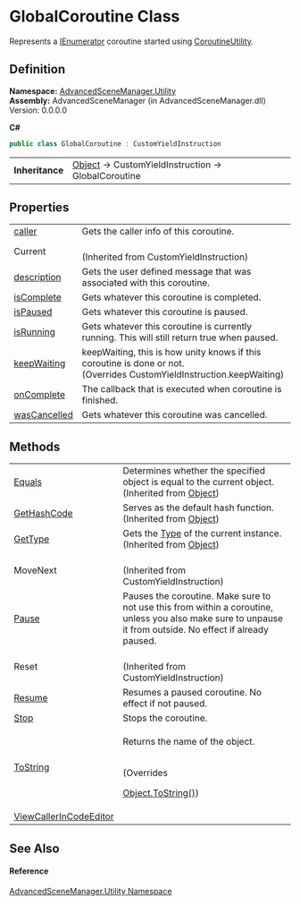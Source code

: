 # GlobalCoroutine Class


Represents a <a href="https://learn.microsoft.com/dotnet/api/system.collections.ienumerator" target="_blank" rel="noopener noreferrer">IEnumerator</a> coroutine started using <a href="T_AdvancedSceneManager_Utility_CoroutineUtility.md">CoroutineUtility</a>.



## Definition
**Namespace:** <a href="N_AdvancedSceneManager_Utility.md">AdvancedSceneManager.Utility</a>  
**Assembly:** AdvancedSceneManager (in AdvancedSceneManager.dll) Version: 0.0.0.0

**C#**
``` C#
public class GlobalCoroutine : CustomYieldInstruction
```

<table><tr><td><strong>Inheritance</strong></td><td><a href="https://learn.microsoft.com/dotnet/api/system.object" target="_blank" rel="noopener noreferrer">Object</a>  →  CustomYieldInstruction  →  GlobalCoroutine</td></tr>
</table>



## Properties
<table>
<tr>
<td><a href="P_AdvancedSceneManager_Utility_GlobalCoroutine_caller.md">caller</a></td>
<td>Gets the caller info of this coroutine.</td></tr>
<tr>
<td>Current</td>
<td><br />(Inherited from CustomYieldInstruction)</td></tr>
<tr>
<td><a href="P_AdvancedSceneManager_Utility_GlobalCoroutine_description.md">description</a></td>
<td>Gets the user defined message that was associated with this coroutine.</td></tr>
<tr>
<td><a href="P_AdvancedSceneManager_Utility_GlobalCoroutine_isComplete.md">isComplete</a></td>
<td>Gets whatever this coroutine is completed.</td></tr>
<tr>
<td><a href="P_AdvancedSceneManager_Utility_GlobalCoroutine_isPaused.md">isPaused</a></td>
<td>Gets whatever this coroutine is paused.</td></tr>
<tr>
<td><a href="P_AdvancedSceneManager_Utility_GlobalCoroutine_isRunning.md">isRunning</a></td>
<td>Gets whatever this coroutine is currently running. This will still return true when paused.</td></tr>
<tr>
<td><a href="P_AdvancedSceneManager_Utility_GlobalCoroutine_keepWaiting.md">keepWaiting</a></td>
<td>keepWaiting, this is how unity knows if this coroutine is done or not.<br />(Overrides CustomYieldInstruction.keepWaiting)</td></tr>
<tr>
<td><a href="P_AdvancedSceneManager_Utility_GlobalCoroutine_onComplete.md">onComplete</a></td>
<td>The callback that is executed when coroutine is finished.</td></tr>
<tr>
<td><a href="P_AdvancedSceneManager_Utility_GlobalCoroutine_wasCancelled.md">wasCancelled</a></td>
<td>Gets whatever this coroutine was cancelled.</td></tr>
</table>

## Methods
<table>
<tr>
<td><a href="https://learn.microsoft.com/dotnet/api/system.object.equals#system-object-equals(system-object)" target="_blank" rel="noopener noreferrer">Equals</a></td>
<td>Determines whether the specified object is equal to the current object.<br />(Inherited from <a href="https://learn.microsoft.com/dotnet/api/system.object" target="_blank" rel="noopener noreferrer">Object</a>)</td></tr>
<tr>
<td><a href="https://learn.microsoft.com/dotnet/api/system.object.gethashcode" target="_blank" rel="noopener noreferrer">GetHashCode</a></td>
<td>Serves as the default hash function.<br />(Inherited from <a href="https://learn.microsoft.com/dotnet/api/system.object" target="_blank" rel="noopener noreferrer">Object</a>)</td></tr>
<tr>
<td><a href="https://learn.microsoft.com/dotnet/api/system.object.gettype" target="_blank" rel="noopener noreferrer">GetType</a></td>
<td>Gets the <a href="https://learn.microsoft.com/dotnet/api/system.type" target="_blank" rel="noopener noreferrer">Type</a> of the current instance.<br />(Inherited from <a href="https://learn.microsoft.com/dotnet/api/system.object" target="_blank" rel="noopener noreferrer">Object</a>)</td></tr>
<tr>
<td>MoveNext</td>
<td><br />(Inherited from CustomYieldInstruction)</td></tr>
<tr>
<td><a href="M_AdvancedSceneManager_Utility_GlobalCoroutine_Pause.md">Pause</a></td>
<td>Pauses the coroutine. Make sure to not use this from within a coroutine, unless you also make sure to unpause it from outside. No effect if already paused.</td></tr>
<tr>
<td>Reset</td>
<td><br />(Inherited from CustomYieldInstruction)</td></tr>
<tr>
<td><a href="M_AdvancedSceneManager_Utility_GlobalCoroutine_Resume.md">Resume</a></td>
<td>Resumes a paused coroutine. No effect if not paused.</td></tr>
<tr>
<td><a href="M_AdvancedSceneManager_Utility_GlobalCoroutine_Stop.md">Stop</a></td>
<td>Stops the coroutine.</td></tr>
<tr>
<td><a href="M_AdvancedSceneManager_Utility_GlobalCoroutine_ToString.md">ToString</a></td>
<td><p>Returns the name of the object.</p><br />(Overrides <a href="https://learn.microsoft.com/dotnet/api/system.object.tostring" target="_blank" rel="noopener noreferrer">

Object.ToString()</a>)</td></tr>
<tr>
<td><a href="M_AdvancedSceneManager_Utility_GlobalCoroutine_ViewCallerInCodeEditor.md">ViewCallerInCodeEditor</a></td>
<td> </td></tr>
</table>

## See Also


#### Reference
<a href="N_AdvancedSceneManager_Utility.md">AdvancedSceneManager.Utility Namespace</a>  
